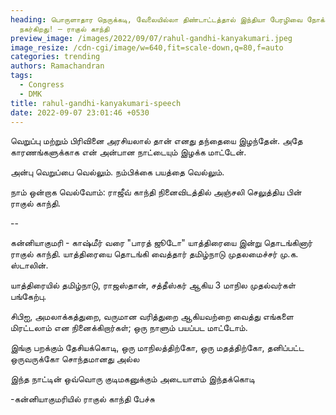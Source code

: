```yaml
---
heading: பொருளாதார நெருக்கடி, வேலையில்லா திண்டாட்டத்தால் இந்தியா பேரழிவை நோக்கி
  நகர்கிறது! – ராகுல் காந்தி
preview_image: /images/2022/09/07/rahul-gandhi-kanyakumari.jpeg
image_resize: /cdn-cgi/image/w=640,fit=scale-down,q=80,f=auto
categories: trending
authors: Ramachandran
tags:
  - Congress
  - DMK
title: rahul-gandhi-kanyakumari-speech
date: 2022-09-07 23:01:46 +0530
---
```

வெறுப்பு மற்றும் பிரிவினை அரசியலால் தான் எனது தந்தையை இழந்தேன்.  அதே காரணங்களுக்காக என் அன்பான நாட்டையும் இழக்க மாட்டேன்.

 அன்பு வெறுப்பை வெல்லும்.  நம்பிக்கை பயத்தை வெல்லும்.

நாம் ஒன்றாக வெல்வோம்: ராஜீவ் காந்தி நினைவிடத்தில் அஞ்சலி செலுத்திய பின் ராகுல் காந்தி.

\--

கன்னியாகுமரி - காஷ்மீர் வரை "பாரத் ஜூடோ" யாத்திரையை இன்று தொடங்கினார் ராகுல் காந்தி.  யாத்திரையை தொடங்கி வைத்தார் தமிழ்நாடு முதலமைச்சர் மு.க. ஸ்டாலின்.

யாத்திரையில் தமிழ்நாடு, ராஜஸ்தான், சத்தீஸ்கர் ஆகிய 3 மாநில முதல்வர்கள் பங்கேற்பு.

சிபிஐ, அமலாக்கத்துறை, வருமான வரித்துறை ஆகியவற்றை வைத்து எங்களை மிரட்டலாம் என நினைக்கிறார்கள்; ஒரு நாளும் பயப்பட மாட்டோம்.

இங்கு பறக்கும் தேசியக்கொடி, ஒரு மாநிலத்திற்கோ, ஒரு மதத்திற்கோ, தனிப்பட்ட ஒருவருக்கோ சொந்தமானது அல்ல

இந்த நாட்டின் ஒவ்வொரு குடிமகனுக்கும் அடையாளம் இந்தக்கொடி

\-கன்னியாகுமரியில் ராகுல் காந்தி பேச்சு